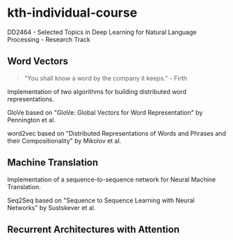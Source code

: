 # kth-individual-course
DD2464 - Selected Topics in Deep Learning for Natural Language Processing - Research Track

## Word Vectors
> "You shall know a word by the company it keeps." - Firth

Implementation of two algorithms for building distributed word representations.

GloVe based on "GloVe: Global Vectors for Word Representation" by Pennington et al.

word2vec based on "Distributed Representations of Words and Phrases and their Compositionality" by Mikolov et al.

## Machine Translation
Implementation of a sequence-to-sequence network for Neural Machine Translation.

Seq2Seq based on "Sequence to Sequence Learning with Neural Networks" by Sustskever et al.

## Recurrent Architectures with Attention
